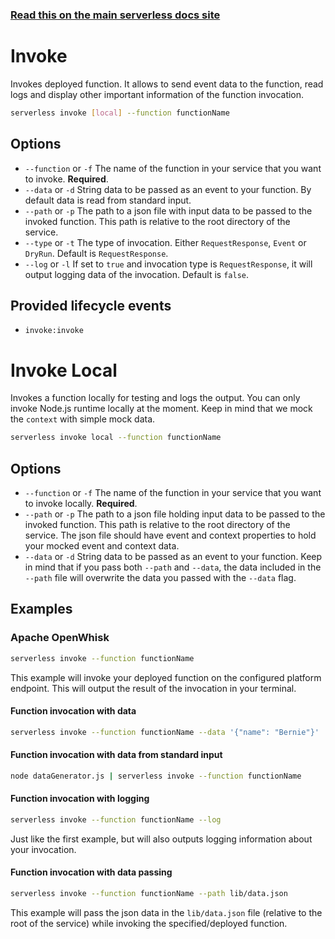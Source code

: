 <!--
title: Serverless Framework Commands - Apache OpenWhisk - Invoke
menuText: Invoke
menuOrder: 7
description: Invoke an Apache OpenWhisk Function using the Serverless Framework
layout: Doc
-->

<!-- DOCS-SITE-LINK:START automatically generated  -->
### [Read this on the main serverless docs site](https://www.serverless.com/framework/docs/providers/openwhisk/cli-reference/invoke)
<!-- DOCS-SITE-LINK:END -->

# Invoke

Invokes deployed function. It allows to send event data to the function, read logs and display other important information of the function invocation.

```bash
serverless invoke [local] --function functionName
```

## Options
- `--function` or `-f` The name of the function in your service that you want to invoke. **Required**.
- `--data` or `-d` String data to be passed as an event to your function. By default data is read from standard input.
- `--path` or `-p` The path to a json file with input data to be passed to the invoked function. This path is relative to the root directory of the service.
- `--type` or `-t` The type of invocation. Either `RequestResponse`, `Event` or `DryRun`. Default is `RequestResponse`.
- `--log` or `-l` If set to `true` and invocation type is `RequestResponse`, it will output logging data of the invocation. Default is `false`.

## Provided lifecycle events
- `invoke:invoke`

# Invoke Local

Invokes a function locally for testing and logs the output. You can only invoke Node.js runtime locally at the moment. Keep in mind that we mock the `context` with simple mock data.

```bash
serverless invoke local --function functionName
```

## Options
- `--function` or `-f` The name of the function in your service that you want to invoke locally. **Required**.
- `--path` or `-p` The path to a json file holding input data to be passed to the invoked function. This path is relative to the
root directory of the service. The json file should have event and context properties to hold your mocked event and context data.
- `--data` or `-d` String data to be passed as an event to your function. Keep in mind that if you pass both `--path` and `--data`, the data included in the `--path` file will overwrite the data you passed with the `--data` flag.

## Examples

### Apache OpenWhisk

```bash
serverless invoke --function functionName 
```

This example will invoke your deployed function on the configured platform
endpoint. This will output the result of the invocation in your terminal.

#### Function invocation with data

```bash
serverless invoke --function functionName --data '{"name": "Bernie"}' 
```

#### Function invocation with data from standard input

```bash
node dataGenerator.js | serverless invoke --function functionName 
```

#### Function invocation with logging

```bash
serverless invoke --function functionName --log
```

Just like the first example, but will also outputs logging information about your invocation.

#### Function invocation with data passing

```bash
serverless invoke --function functionName --path lib/data.json
```

This example will pass the json data in the `lib/data.json` file (relative to the root of the service) while invoking
the specified/deployed function.
